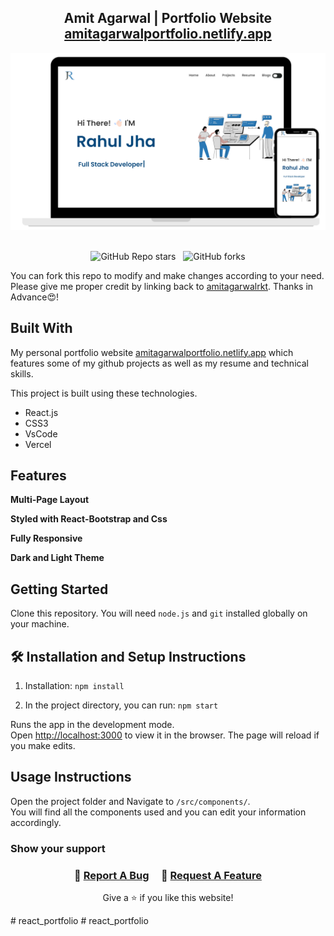 <h2 align="center">
  Amit Agarwal | Portfolio Website<br/>
  <a href="https://www.rahuljha.tech/" target="_blank">amitagarwalportfolio.netlify.app</a>
</h2>
<div align="center">
  <img alt="Demo" src="./Images/readme_img.png" />
</div>

<br/>

<div align="center">

![GitHub Repo stars](https://img.shields.io/github/stars/rahuljha4171/Portfolio-Website?color=red&logo=github&style=for-the-badge) &nbsp;
![GitHub forks](https://img.shields.io/github/forks/amitagarwalrkt/Portfolio?color=red&logo=github&style=for-the-badge)

</div>

You can fork this repo to modify and make changes according to your need. Please give me proper credit by linking back to [amitagarwalrkt]([https://github.com/Amitagarwalrkt/portfolio]). Thanks in Advance😍!

## Built With

My personal portfolio website <a href="https://www.amitagarwalportfolio.netlify.app/" target="_blank">amitagarwalportfolio.netlify.app</a> which features some of my github projects as well as my resume and technical skills.<br/>

This project is built using these technologies.

- React.js
- CSS3
- VsCode
- Vercel

## Features

**Multi-Page Layout**

**Styled with React-Bootstrap and Css**

**Fully Responsive**

**Dark and Light Theme**

## Getting Started

Clone this repository. You will need `node.js` and `git` installed globally on your machine.

## 🛠 Installation and Setup Instructions

1. Installation: `npm install`

2. In the project directory, you can run: `npm start`

Runs the app in the development mode.\
Open [http://localhost:3000](http://localhost:3000) to view it in the browser.
The page will reload if you make edits.

## Usage Instructions

Open the project folder and Navigate to `/src/components/`. <br/>
You will find all the components used and you can edit your information accordingly.

### Show your support

<h3 align="center">
    🔹
    <a href="https://github.com/amitagarwalrkt/Portfolio/issues">Report A Bug</a> &nbsp; &nbsp;
    🔹
    <a href="https://github.com/amitagarwalrkt/Portfolio/issues">Request A Feature</a>

</h3>

<p align="center">
Give a ⭐ if you like this website!
</p>
# react_portfolio
# react_portfolio
